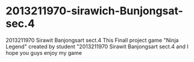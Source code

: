 # 2013211970-sirawich-Bunjongsat-sec.4
2013211970 Sirawit Banjongsart sect.4
This Finall project game "Ninja Legend" created by student "2013211970 Sirawit Banjongsart sect.4 and I hope you guys enjoy my game
